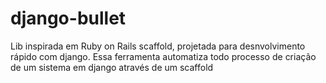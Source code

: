 # django-bullet

Lib inspirada em Ruby on Rails scaffold, projetada para desnvolvimento rápido com django. Essa ferramenta automatiza todo processo de criação de um sistema em django através de um scaffold
